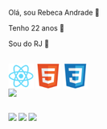Olá, sou Rebeca Andrade 💖

Tenho 22 anos 🎂

Sou do RJ 📌

<div style="display: inline_block"><br>
  <img align="center" alt="Beca-React" width="50vw" src="https://raw.githubusercontent.com/devicons/devicon/master/icons/react/react-original.svg">
  <img align="center" alt="Beca-HTML" width="50" src="https://raw.githubusercontent.com/devicons/devicon/master/icons/html5/html5-original.svg">
  <img align="center" alt="Beca-CSS" width="50" src="https://raw.githubusercontent.com/devicons/devicon/master/icons/css3/css3-original.svg">
</div>
<img width="200vw" alt"BecAndrade" src="https://cdn.picrew.me/shareImg/org/202402/2122621_fhUwrs8z.png">

  ##
 
<div> 
  <a href="https://www.instagram.com/becaziando/" target="_blank"><img src="https://img.shields.io/badge/-Instagram-%23E4405F?style=for-the-badge&logo=instagram&logoColor=white" target="_blank"></a>
  <a href = mailto: "rebecabarceloz@gmail.com"><img src="https://img.shields.io/badge/-Gmail-%23333?style=for-the-badge&logo=gmail&logoColor=white" target="_blank"></a>
  <a href="https://www.linkedin.com/in/rebecabarceloz/" target="_blank"><img src="https://img.shields.io/badge/-LinkedIn-%230077B5?style=for-the-badge&logo=linkedin&logoColor=white" target="_blank"></a> 
  
</div>
